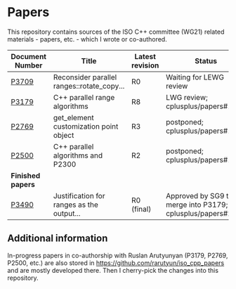 # Papers

This repository contains sources of the ISO C++ committee (WG21) related materials - papers, etc. - which I wrote or co-authored.

Document Number                    | Title                                      | Latest revision | Status
---------------------------------- | ------------------------------------------ | --------------- | --------------------------------------------------
[P3709](https://wg21.link/P3709)   | Reconsider parallel ranges::rotate_copy... | R0              | Waiting for LEWG review
[P3179](https://wg21.link/P3179)   | C++ parallel range algorithms              | R8              | LWG review; cplusplus/papers#1815 
[P2769](https://wg21.link/P2769)   | get_element customization point object     | R3              | postponed; cplusplus/papers#1452
[P2500](https://wg21.link/P2500)   | C++ parallel algorithms and P2300          | R2              | postponed; cplusplus/papers#1537
**Finished papers**                |
[P3490](https://wg21.link/P3490)   | Justification for ranges as the output...  | R0 (final)      | Approved by SG9 to merge into P3179; cplusplus/papers#2157

## Additional information

In-progress papers in co-authorship with Ruslan Arutyunyan (P3179, P2769, P2500, etc.) are also stored
in https://github.com/rarutyun/iso_cpp_papers and are mostly developed there. Then I cherry-pick
the changes into this repository.
